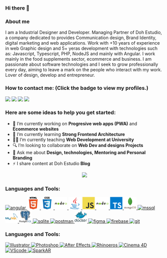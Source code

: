 ### Hi there 👋
### About me</strong>
 I am a Industrial Designer and Developer. Managing Partner of Doh Estudio, a company dedicated to provides Communication design, Brand Identity, digital marketing and web applications.
Work with +10 years of experience in web Graphic design and 5+ yeras development with technologies such as: Javascript, Typescript, PHP, NodeJS and mainly with Angular. I work mainly in the food supplements sector, ecommerce and business.
I am passionate about software technologies and I seek to grow professionally every day, aiming to leave a mark on the people who interact with my work. Lover of design, develop and entrepreneur.

### How to contact me: <strong>(Click the badge to view my profiles.)</strong>

<p>
  <a href="mailto:gaston@dohestudio.com.ar" target="_blank"><img height="28" src = "https://img.shields.io/badge/email-8B89CC?&style=for-the-badge&logo=protonmail&logoColor=white"></a>
  <a href="https://www.linkedin.com/in/mnt-g/" target="_blank"><img height="28" src = "https://img.shields.io/badge/-LinkedIn-0e76a8?style=for-the-badge&logo=Linkedin&logoColor=white"></a>
  <a href="https://twitter.com/Doh_estudio" target="_blank"><img height="28" src = "https://img.shields.io/badge/-Twitter-00acee?style=for-the-badge&logo=Twitter&logoColor=white"></a>
  <a href="https://www.instagram.com/dohestudio/" target="_blank"><img height="28" src = "https://img.shields.io/badge/-Instagram-e95950?style=for-the-badge&logo=Instagram&logoColor=white"></a>
</p>

### Here are some ideas to help you get started:

- 🔭 I’m currently working on <strong>Progresive web apps (PWA)</strong> and <strong>Ecommerce websites</strong>
- 🌱 I’m currently learning <strong>Strong Frontend Architecture</strong>
- 👨‍🏫 I’m currently teaching <strong>Web Development at University</strong>
- 🔍 I’m looking to collaborate on <strong>Web Dev and designs Projects</strong>
- 💬 Ask me about <strong>Design, technologies, Mentoring and Personal Branding</strong>
- ⚡ I share content at Doh Estudio <strong>Blog</strong>

<center>
<a href="https://www.youtube.com/"><img height="28" src="https://img.shields.io/badge/youtube-FF0000?logo=youtube&logoColor=white&style=for-the-badge"> </a>
</center>

### Languages and Tools:

<p align="left">

<a href="https://angular.io" target="_blank"><img src="https://angular.io/assets/images/logos/angular/angular.svg" alt="angular" width="40" height="40"/> </a> <a href="https://www.w3.org/html/" target="_blank"><img src="https://raw.githubusercontent.com/devicons/devicon/master/icons/html5/html5-original-wordmark.svg" alt="html5" width="40" height="40"/> </a><a href="https://www.w3schools.com/css/" target="_blank"><img src="https://raw.githubusercontent.com/devicons/devicon/master/icons/css3/css3-original-wordmark.svg" alt="css3" width="40" height="40"/> </a> <a href="https://nodejs.org" target="_blank"><img src="https://raw.githubusercontent.com/devicons/devicon/master/icons/nodejs/nodejs-original-wordmark.svg" alt="nodejs" width="40" height="40"/> </a> <a href="https://www.java.com" target="_blank"><img src="https://raw.githubusercontent.com/devicons/devicon/master/icons/java/java-original.svg" alt="java" width="40" height="40"/> </a> <a href="https://developer.mozilla.org/en-US/docs/Web/JavaScript" target="_blank"><img src="https://raw.githubusercontent.com/devicons/devicon/master/icons/javascript/javascript-original.svg" alt="javascript" width="40" height="40"/> </a> <a href="https://nodejs.org" target="_blank"><img src="https://raw.githubusercontent.com/devicons/devicon/master/icons/nodejs/nodejs-original-wordmark.svg" alt="nodejs" width="40" height="40"/> </a> <a href="https://www.typescriptlang.org/" target="_blank"><img src="https://raw.githubusercontent.com/devicons/devicon/master/icons/typescript/typescript-original.svg" alt="typescript" width="40" height="40"/> </a> <a href="https://www.mongodb.com/" target="_blank"><img src="https://raw.githubusercontent.com/devicons/devicon/master/icons/mongodb/mongodb-original-wordmark.svg" alt="mongodb" width="40" height="40"/> </a> <a href="https://www.microsoft.com/en-us/sql-server" target="_blank"><img src="https://www.svgrepo.com/show/303229/microsoft-sql-server-logo.svg" alt="mssql" width="40" height="40"/> </a> <a href="https://www.mysql.com/" target="_blank"><img src="https://raw.githubusercontent.com/devicons/devicon/master/icons/mysql/mysql-original-wordmark.svg" alt="mysql" width="40" height="40"/> </a> <a href="https://www.postgresql.org" target="_blank"><img src="https://raw.githubusercontent.com/devicons/devicon/master/icons/postgresql/postgresql-original-wordmark.svg" alt="postgresql" width="40" height="40"/> </a> <a href="https://www.sqlite.org/" target="_blank"><img src="https://www.vectorlogo.zone/logos/sqlite/sqlite-icon.svg" alt="sqlite" width="40" height="40"/> </a> <a href="https://postman.com" target="_blank"><img src="https://www.vectorlogo.zone/logos/getpostman/getpostman-icon.svg" alt="postman" width="40" height="40"/> </a> <a href="https://www.docker.com/" target="_blank"><img src="https://raw.githubusercontent.com/devicons/devicon/master/icons/docker/docker-original-wordmark.svg" alt="docker" width="40" height="40"/> </a> <a href="https://www.figma.com/" target="_blank"><img src="https://www.vectorlogo.zone/logos/figma/figma-icon.svg" alt="figma" width="40" height="40"/> </a> <a href="https://firebase.google.com/" target="_blank"><img src="https://www.vectorlogo.zone/logos/firebase/firebase-icon.svg" alt="firebase" width="40" height="40"/> </a>
 <a href="https://git-scm.com/" target="_blank"><img src="https://www.vectorlogo.zone/logos/git-scm/git-scm-icon.svg" alt="git" width="40" height="40"/> </a>

</p>

### Languages and Tools:

<p align="left">

<a href="https://www.adobe.com/ar/products/illustrator.html" target="_blank"><img src="https://seeklogo.com/images/A/adobe-illustrator-cc-logo-C1DC5A6D09-seeklogo.com.png" alt="Illustrator" width="40" height="40"/> </a> 
<a href="https://www.adobe.com/ar/products/photoshop.html" target="_blank"><img src="https://seeklogo.com/images/A/adobe-photoshop-cc-logo-CBD0AAA3A7-seeklogo.com.png" alt="Photoshop" width="40" height="40"/> </a>
<a href="https://www.adobe.com/ar/products/aftereffects.html" target="_blank"><img src="https://seeklogo.com/images/A/after-effects-cc-logo-BCC55BAFF7-seeklogo.com.png" alt="After Effects" width="40" height="40"/> </a> 
<a href="https://www.rhino3d.com/es/" target="_blank"><img src="https://seeklogo.com/images/R/rhinoceros-3d-logo-770376F408-seeklogo.com.png" alt="Rhinoeros" width="40" height="40"/> </a> 
<a href="https://www.maxon.net/es/cinema-4d" target="_blank"><img src="https://seeklogo.com/images/C/cinema-4d-logo-10758584CE-seeklogo.com.jpg" alt="Cinema 4D" width="40" height="40"/> </a> 
<a href="https://code.visualstudio.com" target="_blank"><img src="https://seeklogo.com/images/V/visual-studio-code-logo-284BC24C39-seeklogo.com.png" alt="VScode" width="40" height="40"/> </a> 
<a href="https://sparkar.facebook.com/ar-studio/" target="_blank"><img src="https://seeklogo.com/images/S/sparkar-by-facebook-logo-98124787E6-seeklogo.com.png" alt="SparkAR" width="40" height="40"/> </a> 

</p>
